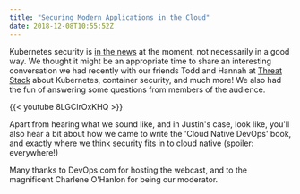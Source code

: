 ```yaml
---
title: "Securing Modern Applications in the Cloud"
date: 2018-12-08T10:55:52Z
---
```


Kubernetes security is [in the news](https://threatpost.com/kubernetes-flaw-is-a-huge-deal-lays-open-cloud-deployments/139636/) at the moment, not necessarily in a good way. We thought it might be an appropriate time to share an interesting conversation we had recently with our friends Todd and Hannah at [Threat Stack](https://www.threatstack.com/) about Kubernetes, container security, and much more! We also had the fun of answering some questions from members of the audience.

{{< youtube 8LGClrOxKHQ >}}

Apart from hearing what we sound like, and in Justin's case, look like, you'll also hear a bit about how we came to write the 'Cloud Native DevOps' book, and exactly where we think security fits in to cloud native (spoiler: everywhere!)

Many thanks to DevOps.com for hosting the webcast, and to the magnificent Charlene O'Hanlon for being our moderator.